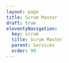 ```yaml
---
layout: page
title: Scrum Master
draft: true
eleventyNavigation:
  key: scrum
  title: Scrum Master
  parent: Services
  order: 99
---
```

